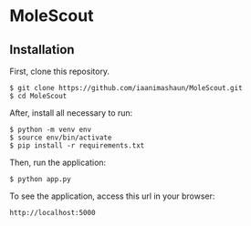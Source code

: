 # MoleScout


<!--   [About](http://molescout.us-east-2.elasticbeanstalk.com) -->
  
  
  
<!--   [Demo](http://molescout.us-east-2.elasticbeanstalk.com/demo) -->


## Installation

First, clone this repository.

    $ git clone https://github.com/iaanimashaun/MoleScout.git
    $ cd MoleScout

After, install all necessary to run:

    $ python -m venv env
    $ source env/bin/activate
    $ pip install -r requirements.txt

Then, run the application:

	$ python app.py

To see the application, access this url in your browser: 

	http://localhost:5000




